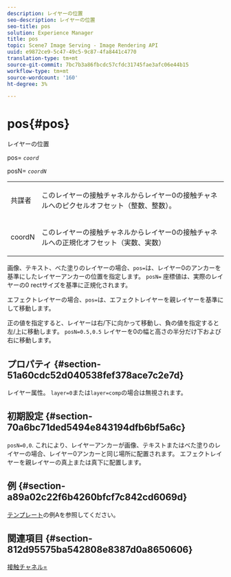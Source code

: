 ```yaml
---
description: レイヤーの位置
seo-description: レイヤーの位置
seo-title: pos
solution: Experience Manager
title: pos
topic: Scene7 Image Serving - Image Rendering API
uuid: e9872ce9-5c47-49c5-9c87-4fa8441c4770
translation-type: tm+mt
source-git-commit: 7bc7b3a86fbcdc57cfdc31745fae3afc06e44b15
workflow-type: tm+mt
source-wordcount: '160'
ht-degree: 3%

---
```



# pos{#pos}

レイヤーの位置

pos= *`coord`*

posN= *`coordN`*

<table id="simpletable_754F76EE00BF4129B07502647FF172B7"> 
 <tr class="strow"> 
  <td class="stentry"> <p><span class="varname"> 共謀者</span> </p> </td> 
  <td class="stentry"> <p>このレイヤーの接触チャネルからレイヤー0の接触チャネルへのピクセルオフセット（整数、整数）。 </p></td> 
 </tr> 
 <tr class="strow"> 
  <td class="stentry"> <p><span class="varname"> coordN</span> </p></td> 
  <td class="stentry"> <p>このレイヤーの接触チャネルからレイヤー0の接触チャネルへの正規化オフセット（実数、実数） </p></td> 
 </tr> 
</table>

画像、テキスト、べた塗りのレイヤーの場合、`pos=`は、レイヤー0のアンカーを基準にしたレイヤーアンカーの位置を指定します。 `posN=` 座標値は、実際のレイヤーの0 rectサイズを基準に正規化されます。

エフェクトレイヤーの場合、`pos=`は、エフェクトレイヤーを親レイヤーを基準にして移動します。

正の値を指定すると、レイヤーは右/下に向かって移動し、負の値を指定すると左/上に移動します。 `posN=0.5,0.5` レイヤーを0の幅と高さの半分だけ下および右に移動します。

## プロパティ {#section-51a60cdc52d040538fef378ace7c2e7d}

レイヤー属性。 `layer=0`または`layer=comp`の場合は無視されます。

## 初期設定 {#section-70a6bc71ded5494e843194dfb6bf5a6c}

`posN=0,0`. これにより、レイヤーアンカーが画像、テキストまたはべた塗りのレイヤーの場合、レイヤー0アンカーと同じ場所に配置されます。 エフェクトレイヤーを親レイヤーの真上または真下に配置します。

## 例 {#section-a89a02c22f6b4260bfcf7c842cd6069d}

[テンプレート](../../../../../is-api/http-ref/image-serving-api-ref/c-http-protocol-reference/c-templates/c-templates.md#concept-3cd2d2adae0e41b2979b9640244d4d3e)の例Aを参照してください。

## 関連項目 {#section-812d95575ba542808e8387d0a8650606}

[接触チャネル=](../../../../../is-api/http-ref/image-serving-api-ref/c-http-protocol-reference/c-command-reference/r-origin.md#reference-e11c7ac06e2240cc884c3fec98f05138)
